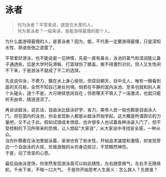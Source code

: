 # 泳者
>何为泳者？平常来说，就是在水里的人。  
>何为善泳者？一般来讲，是能游得最慢的那个人。

为什么能游得最慢的人，是善泳者？因为，能，不代表一定要游得最慢，只是深知水性、熟谙张弛之道罢了。

平常爱好游泳，也不能说是一见钟情，先是一直有鼻炎，泳池的氯气和湿润能让鼻子通透些，后是大学时玩滑板、打篮球伤了膝盖，做不得激烈对抗，但人又生性闲不下来，于是游泳不就成了不二的选择。

先说说仰泳，不费力，飘在水上身心愉悦，但双目朝天，目中无人，唯有一眼看到底的天花板，全然不知自己身处何境。倘若在平静的室内泳池，至多也就和别人来个头碰头，道个不是，大可继续悠闲自在；但若哪天不慎入了一湍激流，也就只能听天由命，随波逐流了。

再谈谈蛙泳，说实话，自由泳比蛙泳好学、省力，美帝人民一般也都是自由泳入门，但在国内的泳池，你会发现新人都是从蛙泳开始学起。这大概是所谓舆论的力量吧，又不止于此，假如试错成本很低，也许很多人也试着各种泳姿入门了，但不受控制的下沉所带来的恐惧，让人想起"大家说"，从大家说中寻找安全感，一种从众。  
当你扑腾着在泳池里蛙泳着，渐渐也有了些水性，开始追求速度和激情，却发现旁边一个自由泳的大叔，优哉游哉的从你身边掠过，不禁黯然神伤。  
于是，动了改变的心思。

最后自由泳登场，你突然发现游泳竟可以如此随性，左右随意换气，左右手无限续航，千米下来，不喘一口大气。 于是你开始思考人生奥义：怎么救人？先救谁？

[l1]: http://info.sports.sina.com.cn/rank/swimming.php "游泳世界纪录"
